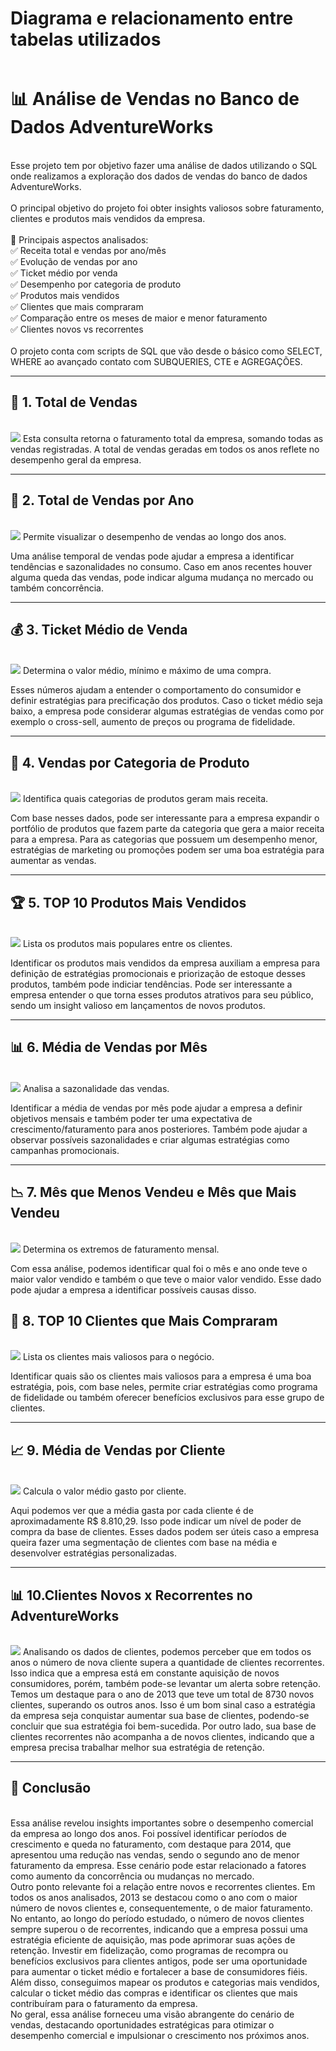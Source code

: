 <h1>Diagrama e relacionamento entre tabelas utilizados</h1>
<img src="">


<h1>📊 Análise de Vendas no Banco de Dados AdventureWorks</h1><br>
Esse projeto tem por objetivo fazer uma análise de dados utilizando o SQL onde realizamos a exploração dos dados de vendas do banco de dados AdventureWorks.<br><br>
O principal objetivo do projeto foi obter insights valiosos sobre faturamento, clientes e produtos mais vendidos da empresa.<br><br>
📌 Principais aspectos analisados:<br>
✅ Receita total e vendas por ano/mês<br>
✅ Evolução de vendas por ano<br>
✅ Ticket médio por venda<br>
✅ Desempenho por categoria de produto<br>
✅ Produtos mais vendidos<br>
✅ Clientes que mais compraram<br>
✅ Comparação entre os meses de maior e menor faturamento<br>
✅ Clientes novos vs recorrentes<br><br>
O projeto conta com scripts de SQL que vão desde o básico como SELECT, WHERE ao avançado contato com SUBQUERIES, CTE e AGREGAÇÕES.<br>
<hr>
<h2>🛒 1. Total de Vendas</h2><br>
<img src="https://github.com/bbraga99/AdventureWorksPortfolio/blob/main/images/total_vendas.png?raw=true">
Esta consulta retorna o faturamento total da empresa, somando todas as vendas registradas.
A total de vendas geradas em todos os anos reflete no desempenho geral da empresa.

<hr>

<h2>📅 2. Total de Vendas por Ano</h2><br>
<img src="https://github.com/bbraga99/AdventureWorksPortfolio/blob/main/images/total_vendas_por_ano.png?raw=true">
Permite visualizar o desempenho de vendas ao longo dos anos.
 
Uma análise temporal de vendas pode ajudar a empresa a identificar tendências e sazonalidades no consumo. Caso em anos recentes houver alguma queda das vendas, pode indicar alguma mudança no mercado ou também concorrência.
<hr>
<h2>💰 3. Ticket Médio de Venda</h2><br>
<img src="https://github.com/bbraga99/AdventureWorksPortfolio/blob/main/images/ticket_medio.png?raw=true">
Determina o valor médio, mínimo e máximo de uma compra.
 
Esses números ajudam a entender o comportamento do consumidor e definir estratégias para precificação dos produtos. Caso o ticket médio seja baixo, a empresa pode considerar algumas estratégias de vendas como por exemplo o cross-sell, aumento de preços ou programa de fidelidade.
<hr>
<h2>🎯 4. Vendas por Categoria de Produto</h2><br>
<img src="https://github.com/bbraga99/AdventureWorksPortfolio/blob/main/images/vendas_por_categoria.png?raw=true">
Identifica quais categorias de produtos geram mais receita.
 
Com base nesses dados, pode ser interessante para a empresa expandir o portfólio de produtos que fazem parte da categoria que gera a maior receita para a empresa. Para as categorias que possuem um desempenho menor, estratégias de marketing ou promoções podem ser uma boa estratégia para aumentar as vendas.

<hr>
<h2>🏆 5. TOP 10 Produtos Mais Vendidos</h2><br>
<img src="https://github.com/bbraga99/AdventureWorksPortfolio/blob/main/images/top_10_produtos.png?raw=true">
Lista os produtos mais populares entre os clientes.
 
Identificar os produtos mais vendidos da empresa auxiliam a empresa para definição de estratégias promocionais e priorização de estoque desses produtos, também pode indiciar tendências. Pode ser interessante a empresa entender o que torna esses produtos atrativos para seu público, sendo um insight valioso em lançamentos de novos produtos.
<hr>
<h2>📊 6. Média de Vendas por Mês</h2><br>
<img src="https://github.com/bbraga99/AdventureWorksPortfolio/blob/main/images/media_por_mes.png?raw=true">
Analisa a sazonalidade das vendas.
 
Identificar a média de vendas por mês pode ajudar a empresa a definir objetivos mensais e também poder ter uma expectativa de crescimento/faturamento para anos posteriores.
Também pode ajudar a observar possíveis sazonalidades e criar algumas estratégias como campanhas promocionais.

<hr>
<h2>📉 7. Mês que Menos Vendeu e Mês que Mais Vendeu</h2><br>
<img src="https://github.com/bbraga99/AdventureWorksPortfolio/blob/main/images/mes%20com%20maior%20e%20menor%20venda.png?raw=true">
Determina os extremos de faturamento mensal.
 
Com essa análise, podemos identificar qual foi o mês e ano onde teve o maior valor vendido e também o que teve o maior valor vendido. Esse dado pode ajudar a empresa a identificar possíveis causas disso.
<h2>👥 8. TOP 10 Clientes que Mais Compraram</h2><br>
<img src="https://github.com/bbraga99/AdventureWorksPortfolio/blob/main/images/top_10_clientes.png?raw=true">
Lista os clientes mais valiosos para o negócio.
 
Identificar quais são os clientes mais valiosos para a empresa é uma boa estratégia, pois, com base neles, permite criar estratégias como programa de fidelidade ou também oferecer benefícios exclusivos para esse grupo de clientes.
<hr>
<h2>📈 9. Média de Vendas por Cliente</h2><br>
<img src="https://github.com/bbraga99/AdventureWorksPortfolio/blob/main/images/media_vendas_cliente.png?raw=true">
Calcula o valor médio gasto por cliente.
 
Aqui podemos ver que a média gasta por cada cliente é de aproximadamente R$ 8.810,29. Isso pode indicar um nível de poder de compra da base de clientes.
Esses dados podem ser úteis caso a empresa queira fazer uma segmentação de clientes com base na média e desenvolver estratégias personalizadas.

<hr>

<h2>📊 10.Clientes Novos x Recorrentes no AdventureWorks</h2><br>
<img src="https://github.com/bbraga99/AdventureWorksPortfolio/blob/main/images/clientes%20novos%20x%20recorrentes.png?raw=true">
  Analisando os dados de clientes, podemos perceber que em todos os anos o número de nova cliente supera a quantidade de clientes recorrentes. Isso indica que a empresa está em constante aquisição de novos consumidores, porém, também pode-se levantar um alerta sobre retenção.
  Temos um destaque para o ano de 2013 que teve um total de 8730 novos clientes, superando os outros anos.
  Isso é um bom sinal caso a estratégia da empresa seja conquistar aumentar sua base de clientes, podendo-se concluir que sua estratégia foi bem-sucedida.
  Por outro lado, sua base de clientes recorrentes não acompanha a de novos clientes, indicando que a empresa precisa trabalhar melhor sua estratégia de retenção.
<hr>
<h2>🎯 Conclusão</h2><br>
  Essa análise revelou insights importantes sobre o desempenho comercial da empresa ao longo dos anos. Foi possível identificar períodos de crescimento e queda no faturamento, com destaque para 2014, que apresentou uma redução nas vendas, sendo o segundo ano de menor faturamento da empresa. Esse cenário pode estar relacionado a fatores como aumento da concorrência ou mudanças no mercado.<br>
  Outro ponto relevante foi a relação entre novos e recorrentes clientes. Em todos os anos analisados, 2013 se destacou como o ano com o maior número de novos clientes e, consequentemente, o de maior faturamento. No entanto, ao longo do período estudado, o número de novos clientes sempre superou o de recorrentes, indicando que a empresa possui uma estratégia eficiente de aquisição, mas pode aprimorar suas ações de retenção. Investir em fidelização, como programas de recompra ou benefícios exclusivos para clientes antigos, pode ser uma oportunidade para aumentar o ticket médio e fortalecer a base de consumidores fiéis.<br>
  Além disso, conseguimos mapear os produtos e categorias mais vendidos, calcular o ticket médio das compras e identificar os clientes que mais contribuíram para o faturamento da empresa.<br>
No geral, essa análise forneceu uma visão abrangente do cenário de vendas, destacando oportunidades estratégicas para otimizar o desempenho comercial e impulsionar o crescimento nos próximos anos.

